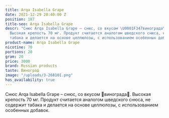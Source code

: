 ```yaml
---
title: Arqa Isabella Grape
date: 2021-12-29 20:40:00 Z
position: 187
title-seo: Arqa Isabella Grape
descr: "Снюс Arqa Isabella Grape – снюс, со вкусом \U0001F347винограда\U0001F347.
  Высокая крепость 70 мг. Продукт считается аналогом шведского снюса, не содержит
  табака и делается на основе целлюлозы, с использованием особенных добавок.\n\n"
product-name: Arqa Isabella Grape
nicotine: 70
portions: 20
gram: 20
price: 3000
brand: Russian products
taste: Виноград
image: "/uploads/3-268101.png"
has_availability: true
---
```


Снюс Arqa Isabella Grape – снюс, со вкусом 🍇винограда🍇. Высокая крепость 70 мг. Продукт считается аналогом шведского снюса, не содержит табака и делается на основе целлюлозы, с использованием особенных добавок.

